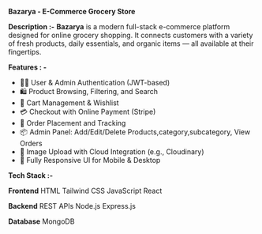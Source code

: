 **Bazarya - E-Commerce Grocery Store**

**Description :-** 
**Bazarya** is a modern full-stack e-commerce platform designed for online grocery shopping. It connects customers with a variety of fresh products, daily essentials, and organic items — all available at their fingertips.

**Features : -**

- 🧑‍💼 User & Admin Authentication (JWT-based)
- 🛍️ Product Browsing, Filtering, and Search
- 🛒 Cart Management & Wishlist
- 💳 Checkout with Online Payment (Stripe)
- 🧾 Order Placement and Tracking
- 📦 Admin Panel: Add/Edit/Delete Products,category,subcategory, View Orders
- 📁 Image Upload with Cloud Integration (e.g., Cloudinary)
- 📱 Fully Responsive UI for Mobile & Desktop


**Tech Stack :-**

**Frontend**
HTML
Tailwind CSS
JavaScript
React

**Backend**
REST APIs
Node.js
Express.js

**Database**
MongoDB
